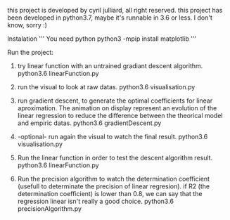this project is developed by cyril julliard, all right reserved.
this project has been developed in python3.7, maybe it's runnable in 3.6 or less. I don't know, sorry :)

Instalation
'''
You need python
python3 -mpip install matplotlib
'''

Run the project:

1) try linear function with an untrained gradiant descent algorithm.
python3.6 linearFunction.py

2) run the visual to look at raw datas.
python3.6 visualisation.py

3) run gradient descent, to generate the optimal coefficients for linear aproximation.
The animation on display represent an evolution of the linear regression to reduce the difference between the theorical model and empiric datas.
python3.6 gradientDescent.py

4) -optional- run again the visual to watch the final result.
python3.6 visualisation.py

5) Run the linear function in order to test the descent algorithm result.
python3.6 linearFunction.py

6) Run the precision algorithm to watch the determination coefficient (usefull to determinate the precision of linear regresion).
if R2 (the determination coefficient) is lower than 0.8, we can say that the regression linear isn't really a good choice.
python3.6 precisionAlgorithm.py